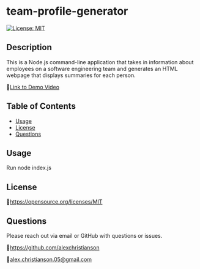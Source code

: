 # team-profile-generator
[![License: MIT](https://img.shields.io/badge/License-MIT-yellow.svg)](https://opensource.org/licenses/MIT)

## Description 
This is a Node.js command-line application that takes in information about employees on a software engineering team and generates an HTML webpage that displays summaries for each person.

🔗[Link to Demo Video](https://github.com/alexchristianson/team-profile-generator/blob/main/assets/walkthrough-team-profile-generator.webm)

## Table of Contents
* [Usage](#usage)
* [License](#license)
* [Questions](#questions)

## Usage
Run node index.js 

## License
🔗https://opensource.org/licenses/MIT

## Questions
Please reach out via email or GitHub with questions or issues.

🔗https://github.com/alexchristianson

📧alex.christianson.05@gmail.com
